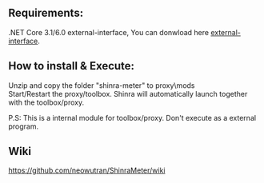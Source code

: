 ## Requirements: 
.NET Core 3.1/6.0
external-interface, You can donwload here [external-interface](https://github.com/Ame-k/external-interface).

## How to install & Execute:
Unzip and copy the folder "shinra-meter" to proxy\mods\
Start/Restart the proxy/toolbox. Shinra will automatically launch together with the toolbox/proxy.

P.S: This is a internal module for toolbox/proxy. Don't execute as a external program.

## Wiki 
https://github.com/neowutran/ShinraMeter/wiki
